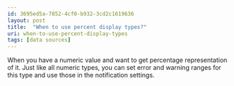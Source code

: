 ```yaml
---
id: 3695ed5a-7852-4cf0-b932-3cd2c1619636
layout: post
title:  "When to use percent display types?"
uri: when-to-use-percent-display-types
tags: [data sources]
---
```


When you have a numeric value and want to get percentage representation of it. Just like all numeric types, you can set error and warning ranges for this type and use those in the <wiki>notification</wiki> settings.

